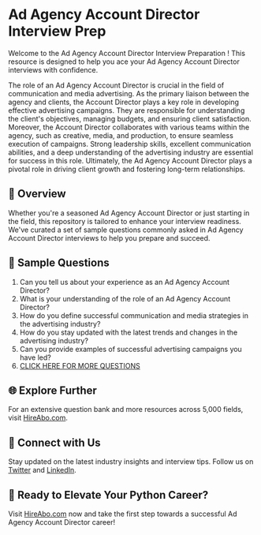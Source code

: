 # Ad Agency Account Director Interview Prep

Welcome to the Ad Agency Account Director Interview Preparation ! This resource is designed to help you ace your Ad Agency Account Director interviews with confidence.

The role of an Ad Agency Account Director is crucial in the field of communication and media advertising. As the primary liaison between the agency and clients, the Account Director plays a key role in developing effective advertising campaigns. They are responsible for understanding the client's objectives, managing budgets, and ensuring client satisfaction. Moreover, the Account Director collaborates with various teams within the agency, such as creative, media, and production, to ensure seamless execution of campaigns. Strong leadership skills, excellent communication abilities, and a deep understanding of the advertising industry are essential for success in this role. Ultimately, the Ad Agency Account Director plays a pivotal role in driving client growth and fostering long-term relationships.

## 🚀 Overview

Whether you're a seasoned Ad Agency Account Director or just starting in the field, this repository is tailored to enhance your interview readiness. We've curated a set of sample questions commonly asked in Ad Agency Account Director interviews to help you prepare and succeed.

## 📝 Sample Questions

1. Can you tell us about your experience as an Ad Agency Account Director?
2. What is your understanding of the role of an Ad Agency Account Director?
3. How do you define successful communication and media strategies in the advertising industry?
4. How do you stay updated with the latest trends and changes in the advertising industry?
5. Can you provide examples of successful advertising campaigns you have led?
6. [CLICK HERE FOR MORE QUESTIONS](https://hireabo.com/job/8_3_43/Ad%20Agency%20Account%20Director)

## 🌐 Explore Further

For an extensive question bank and more resources across 5,000 fields, visit [HireAbo.com](https://www.hireabo.com).

## 📱 Connect with Us

Stay updated on the latest industry insights and interview tips. Follow us on [Twitter](https://twitter.com/hireabo) and [LinkedIn](https://www.linkedin.com/in/hire-abo-3609972a8/).

## 🚀 Ready to Elevate Your Python Career?

Visit [HireAbo.com](https://www.hireabo.com) now and take the first step towards a successful Ad Agency Account Director career!